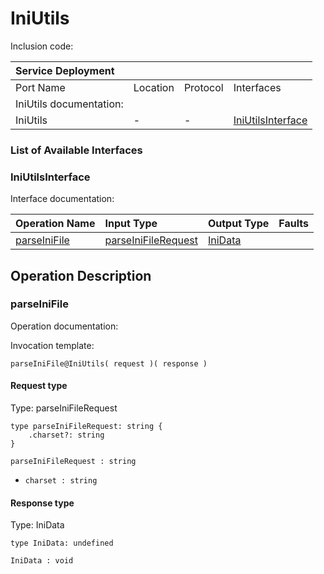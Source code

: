 <!-- cSpell:disable -->
<!-- markdownlint-disable -->
<!-- editorconfig-checker-disable -->
# IniUtils

Inclusion code:

| Service Deployment      |          |          |                                                     |
|:------------------------|:---------|:---------|:----------------------------------------------------|
| Port Name               | Location | Protocol | Interfaces                                          |
| IniUtils documentation: |          |          |                                                     |
| IniUtils                | -        | -        | [IniUtilsInterface](ini_utils.md#IniUtilsInterface) |

### List of Available Interfaces

### IniUtilsInterface <a id="IniUtilsInterface"></a>

Interface documentation:

| Operation Name                            | Input Type                                              | Output Type                     | Faults |
|:------------------------------------------|:--------------------------------------------------------|:--------------------------------|:-------|
| [parseIniFile](ini_utils.md#parseIniFile) | [parseIniFileRequest](ini_utils.md#parseIniFileRequest) | [IniData](ini_utils.md#IniData) |        |

## Operation Description

### parseIniFile <a id="parseIniFile"></a>

Operation documentation:

Invocation template:

```jolie
parseIniFile@IniUtils( request )( response )
```

#### Request type <a id="parseIniFileRequest"></a>

Type: parseIniFileRequest

```jolie
type parseIniFileRequest: string {
    .charset?: string
}
```

`parseIniFileRequest : string`

* `charset : string`

#### Response type <a id="IniData"></a>

Type: IniData

```jolie
type IniData: undefined
```

`IniData : void`
